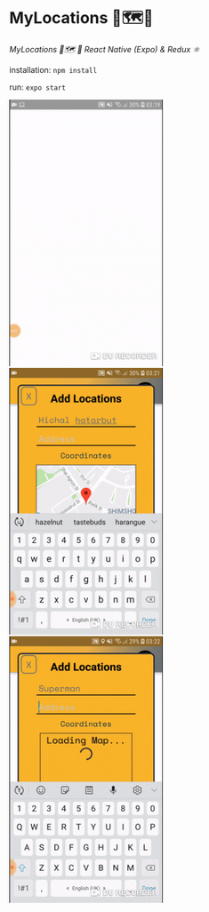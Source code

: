 # MyLocations 📍🗺️🚩
*MyLocations 📍🗺️ 🚩 React Native (Expo) & Redux ⚛*

installation:
    `npm install`

run:
    `expo start`

<img src="https://github.com/idanlevi1/Locations/blob/master/assets/images/gif1.gif" width="276" height="480"><img src="https://github.com/idanlevi1/Locations/blob/master/assets/images/gif2.gif" width="276" height="480"><img src="https://github.com/idanlevi1/Locations/blob/master/assets/images/gif3.gif" width="276" height="480">
